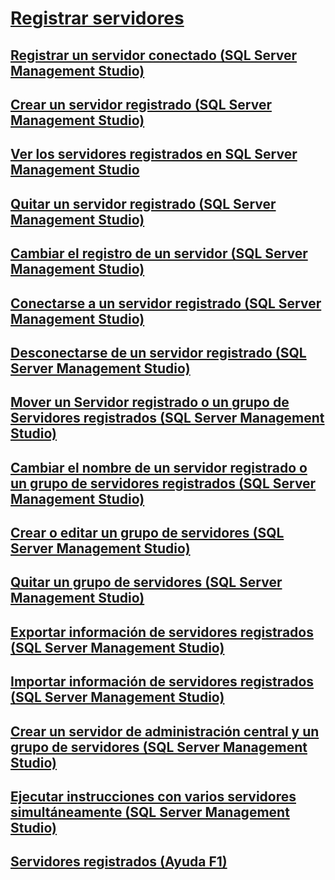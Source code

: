 # [Registrar servidores](register-servers.md)
## [Registrar un servidor conectado (SQL Server Management Studio)](register-a-connected-server-sql-server-management-studio.md)
## [Crear un servidor registrado (SQL Server Management Studio)](create-a-new-registered-server-sql-server-management-studio.md)
## [Ver los servidores registrados en SQL Server Management Studio](view-registered-servers-in-sql-server-management-studio.md)
## [Quitar un servidor registrado (SQL Server Management Studio)](remove-a-registered-server-sql-server-management-studio.md)
## [Cambiar el registro de un servidor (SQL Server Management Studio)](change-a-server-s-registration-sql-server-management-studio.md)
## [Conectarse a un servidor registrado (SQL Server Management Studio)](connect-to-a-registered-server-sql-server-management-studio.md)
## [Desconectarse de un servidor registrado (SQL Server Management Studio)](disconnect-from-a-registered-server-sql-server-management-studio.md)
## [Mover un Servidor registrado o un grupo de Servidores registrados (SQL Server Management Studio)](move-a-registered-server-or-registered-server-group.md)
## [Cambiar el nombre de un servidor registrado o un grupo de servidores registrados (SQL Server Management Studio)](change-the-name-of-registered-server-or-registered-server-group.md)
## [Crear o editar un grupo de servidores (SQL Server Management Studio)](create-or-edit-a-server-group-sql-server-management-studio.md)
## [Quitar un grupo de servidores (SQL Server Management Studio)](remove-a-server-group-sql-server-management-studio.md)
## [Exportar información de servidores registrados (SQL Server Management Studio)](export-registered-server-information-sql-server-management-studio.md)
## [Importar información de servidores registrados (SQL Server Management Studio)](import-registered-server-information-sql-server-management-studio.md)
## [Crear un servidor de administración central y un grupo de servidores (SQL Server Management Studio)](create-a-central-management-server-and-server-group.md)
## [Ejecutar instrucciones con varios servidores simultáneamente (SQL Server Management Studio)](execute-statements-against-multiple-servers-simultaneously.md)
## [Servidores registrados (Ayuda F1)](registered-servers-f1-help.md)

